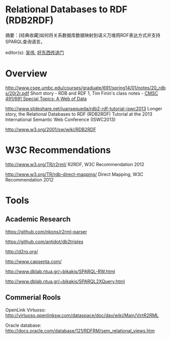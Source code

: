 # Relational Databases to RDF (RDB2RDF)
摘要：[经典收藏]如何将关系数据库数据映射到语义万维网RDF表达方式并支持SPARQL查询语言。

editor(s): [吴伟](https://github.com/wwumit), [好东西传送门](https://github.com/haoawesome)


# Overview
http://www.csee.umbc.edu/courses/graduate/691/spring14/01/notes/20_rdbs/20r2r.pdf Short story - RDB and RDF 1, Tim Finin's class notes - [CMSC 491/691 Special Topics: A Web of Data]( http://www.csee.umbc.edu/courses/graduate/691/spring14/01/)

http://www.slideshare.net/juansequeda/rdb2-rdf-tutorial-iswc2013 Longer story, the Relational Databases to RDF (RDB2RDF) Tutorial at the 2013 International Semantic Web Conference (ISWC2013)

http://www.w3.org/2001/sw/wiki/RDB2RDF


# W3C Recommendations

http://www.w3.org/TR/r2rml/  R2RDF, W3C Recommendation 2012

http://www.w3.org/TR/rdb-direct-mapping/   Direct Mapping, W3C Recommendation 2012

# Tools

## Academic Research

https://github.com/nkons/r2rml-parser

https://github.com/antidot/db2triples

http://d2rq.org/

http://www.capsenta.com/

http://www.dblab.ntua.gr/~bikakis/SPARQL-RW.html

http://www.dblab.ntua.gr/~bikakis/SPARQL2XQuery.html

## Commerial Rools
OpenLink Virtuoso:  http://virtuoso.openlinksw.com/dataspace/doc/dav/wiki/Main/VirtR2RML

Oracle database:  http://docs.oracle.com/database/121/RDFRM/sem_relational_views.htm

